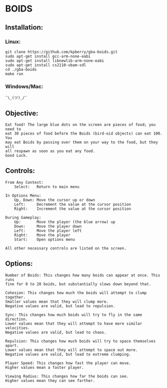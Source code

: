 # BOIDS

## Installation:
### Linux:
    git clone https://github.com/kpberry/gba-boids.git
    sudo apt-get install gcc-arm-none-eabi
    sudo apt-get install libnewlib-arm-none-eabi
    sudo apt-get install cs2110-vbam-sdl
    cd ./gba-boids
    make run

### Windows/Mac:
	¯\_(ツ)_/¯    

## Objective:

    Eat food! The large blue dots on the screen are pieces of food; you need to
    eat 30 pieces of food before the Boids (bird-oid objects) can eat 100. You
    may eat Boids by passing over them on your way to the food, but they will
    all respawn as soon as you eat any food.
    Good Luck.


## Controls:

    From Any Context:
        Select:   Return to main menu

    In Options Menu:
        Up, Down: Move the cursor up or down
        Left:     Decrement the value at the cursor position
        Right:    Increment the value at the cursor position

    During Gameplay:
        Up:       Move the player (the blue arrow) up
        Down:     Move the player down
        Left:     Move the player left
        Right:    Move the player
        Start:    Open options menu

    All other necessary controls are listed on the screen.

## Options:

    Number of Boids: This changes how many boids can appear at once. This runs
    fine for 0 to 20 boids, but substantially slows down beyond that.

    Cohesion: This changes how much the boids will attempt to clump together.
    Smaller values mean that they will clump more.
    Negative values are valid, but lead to repulsion.

    Sync: This changes how much boids will try to fly in the same direction.
    Lower values mean that they will attempt to have more similar velocities.
    Negative values are valid, but lead to chaos.

    Repulsion: This changes how much boids will try to space themselves apart.
    Lower values mean that they will attempt to space out more.
    Negative values are valid, but lead to extreme clumping.

    Player Speed: This changes how fast the player can move.
    Higher values mean a faster player.

    Viewing Radius: This changes how far the boids can see.
    Higher values mean they can see farther.
